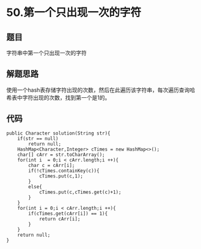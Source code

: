 # 50.第一个只出现一次的字符

## 题目

字符串中第一个只出现一次的字符

## 解题思路

使用一个hash表存储字符出现的次数，然后在此遍历该字符串，每次遍历查询哈希表中字符出现的次数，找到第一个是1的。

## 代码

    public Character solution(String str){
        if(str == null)
            return null;
        HashMap<Character,Integer> cTimes = new HashMap<>();
        char[] cArr = str.toCharArray();
        for(int i  = 0;i < cArr.length;i ++){
            char c = cArr[i];
            if(!cTimes.containKey(c)){
                cTimes.put(c,1);
            }
            else{
                cTimes.put(c,cTimes.get(c)+1);
            }
        }
        for(int i = 0;i < cArr.length;i ++){
            if(cTimes.get(cArr[i]) == 1){
                return cArr[i];
            }
        }
        return null;
    }